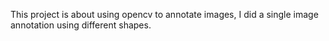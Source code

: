 This project is about using opencv to annotate images, I did a single image annotation using different shapes.
